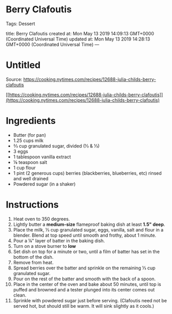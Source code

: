 # Berry Clafoutis

Tags: Dessert

title: Berry Clafoutis created at: Mon May 13 2019 14:09:13 GMT+0000 (Coordinated Universal Time) updated at: Mon May 13 2019 14:28:13 GMT+0000 (Coordinated Universal Time) —

# Untitled

Source: https://cooking.nytimes.com/recipes/12688-julia-childs-berry-clafoutis

[[https://cooking.nytimes.com/recipes/12688-julia-childs-berry-clafoutis]](https://cooking.nytimes.com/recipes/12688-julia-childs-berry-clafoutis)

# Ingredients

- Butter (for pan)
- 1.25 cups milk
- ⅔ cup granulated sugar, divided (⅓ & ⅓)
- 3 eggs
- 1 tablespoon vanilla extract
- ⅛ teaspoon salt
- 1 cup flour
- 1 pint (2 generous cups) berries (blackberries, blueberries, etc) rinsed and well drained
- Powdered sugar (in a shaker)

# Instructions

1. Heat oven to 350 degrees.
2. Lightly butter a **medium-size** flameproof baking dish at least **1.5" deep**.
3. Place the milk, ⅓ cup granulated sugar, eggs, vanilla, salt and flour in a blender. Blend at top speed until smooth and frothy, about 1 minute.
4. Pour a ¼" layer of batter in the baking dish.
5. Turn on a stove burner to **low**
6. Set dish on top for a minute or two, until a film of batter has set in the bottom of the dish.
7. Remove from heat.
8. Spread berries over the batter and sprinkle on the remaining ⅓ cup granulated sugar.
9. Pour on the rest of the batter and smooth with the back of a spoon.
10. Place in the center of the oven and bake about 50 minutes, until top is puffed and browned and a tester plunged into its center comes out clean.
11. Sprinkle with powdered sugar just before serving. (Clafoutis need not be served hot, but should still be warm. It will sink slightly as it cools.)